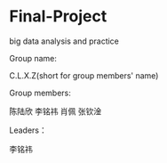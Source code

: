 # Final-Project
big data analysis and practice

Group name:

  C.L.X.Z(short for group members' name)
  
Group members:

  陈陆欣 李铭祎 肖佩 张钦淦
  
Leaders：

  李铭祎
